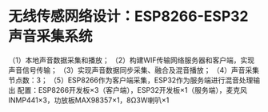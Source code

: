 # 无线传感网络设计：ESP8266-ESP32声音采集系统
（1）本地声音数据采集和播放；
（2）构建WIF传输网络服务器和客户端，实现声音信号传输；
（3）实现声音数据同步采集、融合及混音播放；
（4）声音采集节点数：3；
（5）ESP8266作为客户端采集，ESP32作为服务端进行混音处理输出
 配置：ESP8266开发板×3（客户端），ESP32开发板×1（服务端），麦克风INMP441×3，功放板MAX98357×1，8Ω3W喇叭×1
